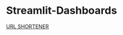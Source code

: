 # Streamlit-Dashboards


[URL SHORTENER](https://aman-singanamala-streamlit-apps-url-shortnerapp-cjnrll.streamlitapp.com/)